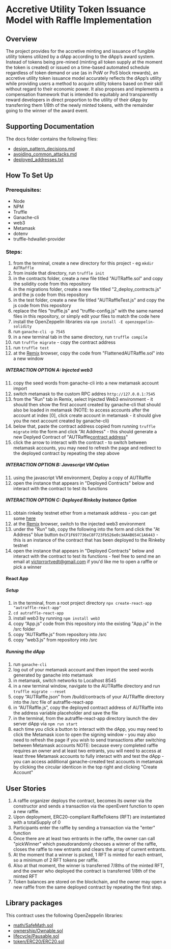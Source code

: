 # **Accretive Utility Token Issuance Model with Raffle Implementation**

## **Overview**
The project provides for the accretive minting and issuance of fungible utility tokens utilized by a dApp according to the dApp’s award system.  Instead of tokens being pre-mined (minting all token supply at the moment the token is created) or issued on a time-based automated schedule regardless of token demand or use (as in PoW or PoS block rewards), an accretive utility token issuance model accurately reflects the dApp’s utility while providing users a method to acquire utility tokens based on their skill without regard to their economic power.  It also proposes and implements a compensation framework that is intended to equitably and transparently reward developers in direct proportion to the utility of their dApp by transferring them 1/8th of the newly minted tokens, with the remainder going to the winner of the award event.

## Supporting Documentation
The docs folder contains the following files:
* [design_pattern_decisions.md](https://github.com/vrortvedt/accretive-utility-token-issuance-standard-with-raffle-contract/blob/master/docs/design_pattern_decisions.md "Title")
* [avoiding_common_attacks.md](https://github.com/vrortvedt/accretive-utility-token-issuance-standard-with-raffle-contract/blob/master/docs/avoiding_common_attacks.md "Title")
* [deployed_addresses.txt](https://github.com/vrortvedt/accretive-utility-token-issuance-standard-with-raffle-contract/blob/master/docs/deployed_addresses.txt "Title")

## **How To Set Up**
### Prerequisites:
* Node
* NPM
* Truffle
* Ganache-cli
* web3
* Metamask
* dotenv
* truffle-hdwallet-provider

### Steps:
1. from the terminal, create a new directory for this project - eg `mkdir AUTRaffle`
2. from inside that directory, run `truffle init`
3. in the contracts folder, create a new file titled "AUTRaffle.sol" and copy the solidity code from this repository
4. in the migrations folder, create a new file titled "2_deploy_contracts.js" and the js code from this repository
4. in the test folder, create a new file titled "AUTRaffleTest.js" and copy the js code from this repository
4. replace the files "truffle.js" and "truffle-config.js" with the same named files in this repository, or simply edit your files to match the code here
5. install the OpenZeppelin libraries via `npm install -E openzeppelin-solidity`
6. run `ganache-cli -p 7545`
7. in a new terminal tab in the same directory, run `truffle compile`
8. run `truffle migrate` - copy the contract address
9. run `truffle test`
10. at the [Remix](https://remix.ethereum.org "Title") browser, copy the code from "FlattenedAUTRaffle.sol" into a new window
##### INTERACTION OPTION A: Injected web3
11. copy the seed words from ganache-cli into a new metamask account import
12. switch metamask to the custom RPC addres `http://127.0.0.1:7545`
13. from the "Run" tab in Remix, select Injected Web3 environment - it should then show the first account created by ganache-cli that should also be loaded in metamask (NOTE: to access accounts after the account at index [0], click create account in metamask - it should give you the next account created by ganache-cli)
14. below that, paste the contract address copied from running `truffle migrate` into the form and click "At Address" - this should generate a new Deplyed Contract of "AUTRaffle[contract address](blockchain)"
15. click the arrow to interact with the contract - to switch between metamask accounts, you may need to refresh the page and redirect to the deployed contract by repeating the step above
##### INTERACTION OPTION B: Javascript VM Option
11. using the javascript VM environment, Deploy a copy of AUTRaffle
12. open the instance that appears in "Deployed Contracts" below and interact with the contract to test its functions
##### INTERACTION OPTION C: Deployed Rinkeby Instance Option
11. obtain rinkeby testnet ether from a metamask address - you can get some [here](https://faucet.rinkeby.io "Title")
12. at the [Remix](https://remix.ethereum.org "Title") browser, switch to the injected web3 environment
13. under the "Run" tab, copy the following into the form and click the "At Address" blue button 
`0xCF1F697736eC8F723Fb526e0c3AA4B654C1A6443` - this is an instance of the contract that has been deployed to the Rinkeby testnet
14. open the instance that appears in "Deployed Contracts" below and interact with the contract to test its functions - feel free to send me an email at victorrortvedt@gmail.com if you'd like me to open a raffle or pick a winner
#### React App
##### Setup
1. in the terminal, from a root project directory `npx create-react-app "autraffle-react-app"`
1. `cd autraffle-react-app`
1. install web3 by running `npm install web3`
1. copy “App.js” code from this repository into the existing "App.js" in the /src folder
1. copy “AUTRaffle.js” from repository into /src
1. copy “web3.js” from repository into /src 
##### Running the dApp
1. run `ganache-cli`
1. log out of your metamask account and then import the seed words generated by ganache into metamask
1. in metamask, switch networks to Localhost 8545
1. in a new terminal window, navigate to the AUTRaffle directory and run `truffle migrate --reset`
1. copy “AUTRaffle.json” from /build/contracts of your AUTRaffle directory into the /src file of autraffle-react-app
1. in “AUTRaffle.js”, copy the deployed contract address of AUTRaffle into the address variable placeholder and save the file 
1. in the terminal, from the autraffle-react-app directory launch the dev server dApp via `npm run start`
11. each time you click a button to interact with the dApp, you may need to click the Metamask icon to open the signing window - you may also need to refresh the page if you wish to send transactions after switching between Metamask accounts
NOTE: because every completed raffle requires an owner and at least two entrants, you will need to access at least three Metamask accounts to fully interact with and test the dApp - you can access additional ganache-created test accounts in metamask by clicking the circular identicon in the top right and clicking "Create Account"

## **User Stories**
1. A raffle organizer deploys the contract, becomes its owner via the constructor and sends a transaction via
the openEvent function to open a new raffle.
1. Upon deployment, ERC20-compliant RaffleTokens (RFT) are instantiated with a totalSupply of 0
1. Participants enter the raffle by sending a transaction via the "enter" function
1. Once there are at least two entrants in the raffle, the owner can call "pickWinner" which pseudorandomly chooses a winner
of the raffle, closes the raffle to new entrants and clears the array of current entrants.
1. At the moment that a winner is picked, 1 RFT is minted for each entrant, so a minimum of 2 RFT tokens per raffle.
1. Also at that moment, the winner is transferred 7/8ths of the minted RFT, and the owner who deployed the contract is 
transferred 1/8th of the minted RFT
1. Token balances are stored on the blockchain, and the owner may open a new raffle from the same deployed contract by repeating the first step.  

## **Library packages**
This contract uses the following OpenZeppelin libraries:
* [math/SafeMath.sol](https://github.com/OpenZeppelin/openzeppelin-solidity/blob/master/contracts/math/SafeMath.sol "Title") 
* [ownership/Ownable.sol](https://github.com/OpenZeppelin/openzeppelin-solidity/blob/master/contracts/ownership/Ownable.sol "Title")  
* [lifecycle/Pausable.sol](https://github.com/OpenZeppelin/openzeppelin-solidity/blob/master/contracts/lifecycle/Pausable.sol "Title")
* [token/ERC20/ERC20.sol](https://github.com/OpenZeppelin/openzeppelin-solidity/blob/master/contracts/token/ERC20/ERC20.sol "Title")


 
